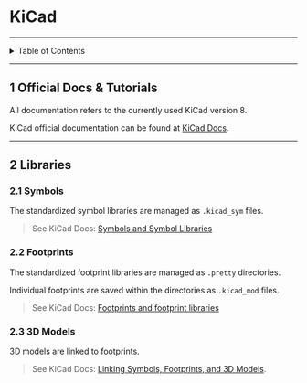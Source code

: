 # KiCad

---

<details markdown="1">
  <summary>Table of Contents</summary>

- [1 Official Docs & Tutorials](#1-official-docs--tutorials)
- [2 Libraries](#2-libraries)
    - [2.1 Symbols](#21-symbols)
    - [2.2 Footprints](#22-footprints)
    - [2.3 3D Models](#23-3d-models)

</details>

---

## 1 Official Docs & Tutorials

All documentation refers to the currently used KiCad version 8.

KiCad official documentation can be found
at [KiCad Docs](https://docs.kicad.org/).

---

## 2 Libraries

### 2.1 Symbols

The standardized symbol libraries are managed as `.kicad_sym` files.

> See KiCad Docs:
> [Symbols and Symbol Libraries](https://docs.kicad.org/8.0/en/eeschema/eeschema_symbols_and_libraries.html)

### 2.2 Footprints

The standardized footprint libraries are managed as `.pretty` directories.

Individual footprints are saved within the directories as `.kicad_mod` files.

> See KiCad Docs:
> [Footprints and footprint libraries](https://docs.kicad.org/7.0/ru/pcbnew/pcbnew_footprints_and_libraries.html)

### 2.3 3D Models

3D models are linked to footprints.

> See KiCad Docs:
> [Linking Symbols, Footprints, and 3D Models](https://docs.kicad.org/8.0/en/getting_started_in_kicad/getting_started_in_kicad.html#linking-symbols-footprints-3d-models).

